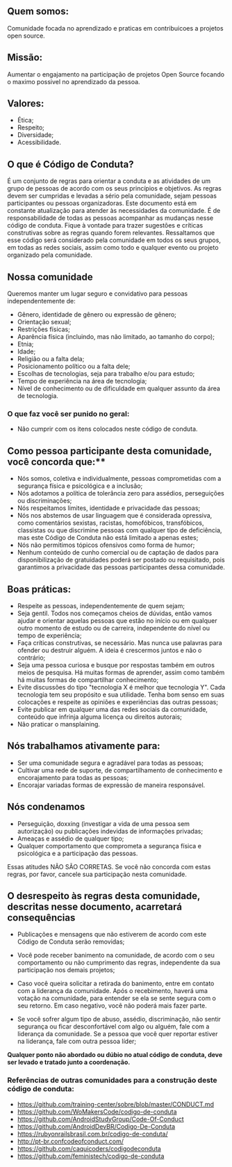 ## Quem somos:
Comunidade focada no aprendizado e praticas em contribuicoes a projetos open source.

## Missão:
Aumentar o engajamento na participação de projetos Open Source focando o maximo possivel no aprendizado da pessoa.

## Valores:
* Ética;
* Respeito;
* Diversidade;
* Acessibilidade.

## O que é Código de Conduta?
É um conjunto de regras para orientar a conduta e as atividades de um grupo de pessoas de acordo com os seus princípios e objetivos. As regras devem ser cumpridas e levadas a sério pela comunidade, sejam pessoas participantes ou pessoas organizadoras. Este documento está em constante atualização para atender às necessidades da comunidade. É de responsabilidade de todas as pessoas acompanhar as mudanças nesse código de conduta. Fique à vontade para trazer sugestões e críticas construtivas sobre as regras quando forem relevantes. Ressaltamos que esse código será considerado pela comunidade em todos os seus grupos, em todas as redes sociais, assim como todo e qualquer evento ou projeto organizado pela comunidade.

## Nossa comunidade
Queremos manter um lugar seguro e convidativo para pessoas independentemente de:

* Gênero, identidade de gênero ou expressão de gênero;
* Orientação sexual;  
* Restrições físicas;
* Aparência física (incluindo, mas não limitado, ao tamanho do corpo);
* Etnia;
* Idade;
* Religião ou a falta dela;
* Posicionamento político ou a falta dele;
* Escolhas de tecnologias, seja para trabalho e/ou para estudo;
* Tempo de experiência na área de tecnologia;
* Nível de conhecimento ou de dificuldade em qualquer assunto da área de tecnologia.

### O que faz você ser punido no geral:
* Não cumprir com os itens colocados neste código de conduta.

## Como pessoa participante desta comunidade, você concorda que:**
* Nós somos, coletiva e individualmente, pessoas comprometidas com a segurança física e psicológica e a inclusão;
* Nós adotamos a política de tolerância zero para assédios, perseguições ou discriminações;
* Nós respeitamos limites, identidade e privacidade das pessoas;
* Nós nos abstemos de usar linguagem que é considerada opressiva, como comentários sexistas, racistas, homofóbicos, transfóbicos, classistas ou que discrimine pessoas com qualquer tipo de deficiência, mas este Código de Conduta não está limitado a apenas estes;
* Nós não permitimos tópicos ofensivos como forma de humor;
* Nenhum conteúdo de cunho comercial ou de captação de dados para disponibilização de gratuidades poderá ser postado ou requisitado, pois garantimos a privacidade das pessoas participantes dessa comunidade.

## Boas práticas:
* Respeite as pessoas, independentemente de quem sejam;
* Seja gentil. Todos nos começamos cheios de dúvidas, então vamos ajudar e orientar aquelas pessoas que estão no início ou em qualquer outro momento de estudo ou de carreira, independente do nível ou tempo de experiência;
* Faça críticas construtivas, se necessário. Mas nunca use palavras para ofender ou destruir alguém. A ideia é crescermos juntos e não o contrário;
* Seja uma pessoa curiosa e busque por respostas também em outros meios de pesquisa. Há muitas formas de aprender, assim como também há muitas formas de compartilhar conhecimento;
* Evite discussões do tipo "tecnologia X é melhor que tecnologia Y". Cada tecnologia tem seu propósito e sua utilidade. Tenha bom senso em suas colocações e respeite as opiniões e experiências das outras pessoas;
* Evite publicar em qualquer uma das redes sociais da comunidade, conteúdo que infrinja alguma licença ou direitos autorais;
* Não praticar o mansplaining.

## Nós trabalhamos ativamente para:
* Ser uma comunidade segura e agradável para todas as pessoas;
* Cultivar uma rede de suporte, de compartilhamento de conhecimento e encorajamento para todas as pessoas;
* Encorajar variadas formas de expressão de maneira responsável.

## Nós condenamos
* Perseguição, doxxing (investigar a vida de uma pessoa sem autorização) ou publicações indevidas de informações privadas;
* Ameaças e assédio de qualquer tipo;
* Qualquer comportamento que comprometa a segurança física e psicológica e a participação das pessoas.

Essas atitudes NÃO SÃO CORRETAS. Se você não concorda com estas regras, por favor, cancele sua participação nesta comunidade.

## O desrespeito às regras desta comunidade, descritas nesse documento, acarretará consequências
* Publicações e mensagens que não estiverem de acordo com este Código de Conduta serão removidas;
* Você pode receber banimento na comunidade, de acordo com o seu comportamento ou não cumprimento das regras, independente da sua participação nos demais projetos;
* Caso você queira solicitar a retirada do banimento, entre em contato com a liderança da comunidade. Após o recebimento, haverá uma votação na comunidade, para entender se ela se sente segura com o seu retorno. Em caso negativo, você não poderá mais fazer parte.

* Se você sofrer algum tipo de abuso, assédio, discriminação, não sentir segurança ou ficar desconfortável com algo ou alguém, fale com a liderança da comunidade. Se a pessoa que você quer reportar estiver na liderança, fale com outra pessoa líder;

**Qualquer ponto não abordado ou dúbio no atual código de conduta, deve ser levado e tratado junto a coordenação.**

### Referências de outras comunidades para a construção deste código de conduta:
* https://github.com/training-center/sobre/blob/master/CONDUCT.md
* https://github.com/WoMakersCode/codigo-de-conduta
* https://github.com/AndroidStudyGroup/Code-Of-Conduct
* https://github.com/AndroidDevBR/Codigo-De-Conduta
* https://rubyonrailsbrasil.com.br/codigo-de-conduta/
* http://pt-br.confcodeofconduct.com/
* https://github.com/caquicoders/codigodeconduta
* https://github.com/feministech/codigo-de-conduta
